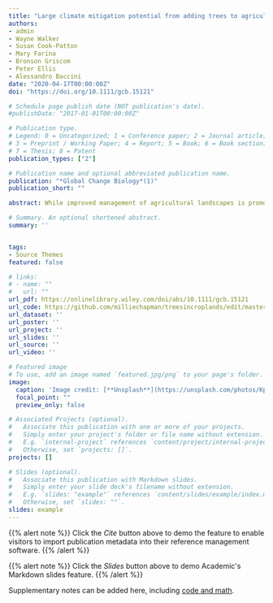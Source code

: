 ```yaml
---
title: "Large climate mitigation potential from adding trees to agricultural lands"
authors:
- admin
- Wayne Walker
- Susan Cook-Patton
- Mary Farina
- Bronson Griscom
- Peter Ellis
- Alessandro Baccini
date: "2020-04-17T00:00:00Z"
doi: "https://doi.org/10.1111/gcb.15121"

# Schedule page publish date (NOT publication's date).
#publishDate: "2017-01-01T00:00:00Z"

# Publication type.
# Legend: 0 = Uncategorized; 1 = Conference paper; 2 = Journal article;
# 3 = Preprint / Working Paper; 4 = Report; 5 = Book; 6 = Book section;
# 7 = Thesis; 8 = Patent
publication_types: ["2"]

# Publication name and optional abbreviated publication name.
publication: "*Global Change Biology*(1)"
publication_short: ""

abstract: While improved management of agricultural landscapes is promoted as a promising natural climate solution, available estimates of the mitigation potential are based on coarse assessments of both agricultural extent and aboveground carbon density. Here we combine 30 meter resolution global maps of aboveground woody carbon, tree cover, and cropland extent, as well as a 1 km resolution map of global pasture land, to estimate the current and potential carbon storage of trees in nonforested portions of agricultural lands. We find that global croplands currently store 3.07 Pg of carbon (C) in aboveground woody biomass (i.e., trees) and pasture lands account for an additional 3.86 Pg C across a combined 3.76 billion ha. We then estimate the climate mitigation potential of multiple scenarios of integration and avoided loss of trees in crop and pasture lands based on region‐specific biomass distributions. We evaluate our findings in the context of nationally determined contributions and find that the majority of potential carbon storage from integration and avoided loss of trees in crop and pasture lands is in countries that do not identify agroforestry as a climate mitigation technique.

# Summary. An optional shortened abstract.
summary: ''


tags:
- Source Themes
featured: false

# links:
# - name: ""
#   url: ""
url_pdf: https://onlinelibrary.wiley.com/doi/abs/10.1111/gcb.15121
url_code: https://github.com/milliechapman/treesincroplands/edit/master/README.md
url_dataset: ''
url_poster: ''
url_project: ''
url_slides: ''
url_source: ''
url_video: ''

# Featured image
# To use, add an image named `featured.jpg/png` to your page's folder. 
image:
  caption: 'Image credit: [**Unsplash**](https://unsplash.com/photos/Kpepu2WpBTs)'
  focal_point: ""
  preview_only: false

# Associated Projects (optional).
#   Associate this publication with one or more of your projects.
#   Simply enter your project's folder or file name without extension.
#   E.g. `internal-project` references `content/project/internal-project/index.md`.
#   Otherwise, set `projects: []`.
projects: []

# Slides (optional).
#   Associate this publication with Markdown slides.
#   Simply enter your slide deck's filename without extension.
#   E.g. `slides: "example"` references `content/slides/example/index.md`.
#   Otherwise, set `slides: ""`.
slides: example
---
```


{{% alert note %}}
Click the *Cite* button above to demo the feature to enable visitors to import publication metadata into their reference management software.
{{% /alert %}}

{{% alert note %}}
Click the *Slides* button above to demo Academic's Markdown slides feature.
{{% /alert %}}

Supplementary notes can be added here, including [code and math](https://sourcethemes.com/academic/docs/writing-markdown-latex/).
